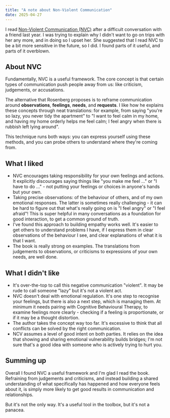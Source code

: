 ```yaml
---
title: "A note about Non-Violent Communication"
date: 2025-04-27
---
```


I read [Non-Violent Communication (NVC)](https://www.goodreads.com/book/show/71730.Nonviolent_Communication) after a difficult conversation with a friend last year. I was trying to explain why I didn't want to go on trips with her any more, and in doing so I upset her. She suggested that I read NVC to be a bit more sensitive in the future, so I did. I found parts of it useful, and parts of it overblown.

## About NVC

Fundamentally, NVC is a useful framework. The core concept is that certain types of communication push people away from us: like criticism, judgements, or accusations. 

The alternative that Rosenberg proposes is to reframe communication around **observations**, **feelings**, **needs**, and **requests**. I like how he explains these concepts through neat translations: for example, from saying "you're so lazy, you never tidy the apartment" to "I want to feel calm in my home, and having my home orderly helps me feel calm; I feel angry when there is rubbish left lying around".

This technique runs both ways: you can express yourself using these methods, and you can probe others to understand where they're coming from.

## What I liked

- NVC encourages taking responsibility for your own feelings and actions. It explicitly discourages saying things like "you make me feel ..." or "I have to do ..." - not putting your feelings or choices in anyone's hands but your own.
- Taking precise observations: of the behaviour of others, and of my own emotional responses. The latter is sometimes really challenging - it can be hard to figure out that what's really going on is "I feel angry" or "I feel afraid"! This is super helpful in many conversations as a foundation for good interaction, to get a common ground of truth.
- I've found this approach to building empathy works well. It's easier to get others to understand problems I have, if I express them in clear observations of the behaviour I see, and clear explanations of what it is that I want.
- The book is really strong on examples. The translations from judgements to observations, or criticisms to expressions of your own needs, are well done.

## What I didn't like

- It's over-the-top to call this negative communication "violent". It may be rude to call someone "lazy" but it's not a violent act.
- NVC doesn't deal with emotional regulation. It's one step to recognise your feelings, but there is also a next step, which is managing them. At minimum it needs pairing with Cognitive Behavioural Therapy, to examine feelings more clearly - checking if a feeling is proportionate, or if it may be a thought distortion.
- The author takes the concept way too far. It's excessive to think that all conflicts can be solved by the right communication.
- NCV assumes a level of good intent on both parties. It relies on the idea that showing and sharing emotional vulnerability builds bridges; I'm not sure that's a good idea with someone who is actively trying to hurt you.

## Summing up

Overall I found NVC a useful framework and I'm glad I read the book. Refraining from judgements and criticisms, and instead building a shared understanding of what specifically has happened and how everyone feels about it, is simply more likely to get good results in communication and relationships.

But it's not the only way. It's a useful tool in the toolbox, but it's not a panacea.
